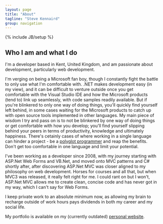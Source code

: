 ```yaml
---
layout: page
title: "About"
tagline: "Steve Kennaird"
group: navigation
---
```

{% include JB/setup %}

## Who I am and what I do ##

I'm a developer based in Kent, United Kingdom, and am passionate about development, particularly web development.

I'm verging on being a Microsoft fan boy, though I constantly fight the battle to only use what I'm comfortable with. .NET makes development easy (in my view), and it can be difficult to venture outside once you get comfortable with the Visual Studio IDE and how the Microsoft products (tend to) link up seamlessly, with code samples readily available. But if you're blinkered to only one way of doing things, you'll quickly find yourself left behind, in some cases waiting for the Microsoft products to catch up with open source tools implemented in other languages.
My main piece of wisdom I try and pass on is to not be blinkered by one way of doing things or get comfortable with how you develop;  you'll find yourself slipping behind your peers in terms of productivity, knowledge and ultimately happiness.
There's cetainly cases of where working in a single language can hinder a project - be a [polyglot programmer](http://msdn.microsoft.com/en-us/magazine/dd483224.aspx) and reap the benefits. Don't get too comfortable in one language and limit your potential.

I've been working as a developer since 2008, with my journey starting with ASP.Net Web Forms and VB.Net, and moved onto MVC patterns and C# shortly after, after discovering ASP.Net MVC was closer aligned to my philosophy on web development.
Horses for courses and all that, but when MVC3 was released, it really felt right for me. I could rant on but I won't, ASP.Net MVC allows me to create clean, concise code and has never got in my way, which I can't say for Web Forms.

I keep private work to an absolute minimum now, as allowing my brain to recharge outside of work hours pays dividends in both my career and my social life.

My portfolio is available on my (currently outdated) [personal website](http://www.steveonthefly.co.uk/).